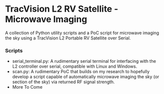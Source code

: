 # TracVision L2 RV Satellite - Microwave Imaging
A collection of Python utility scripts and a PoC script for microwave imaging the sky using a TracVision L2 Portable RV Satellite over Serial.

### Scripts
* serial_terminal.py: A rudimentary serial terminal for interfacing with the L2 controller over serial, compatible with Linux and Windows.
* scan.py: A rudimentary PoC that builds on my research to hopefully develop a script capable of automatically microwave imaging the sky (or section of the sky) via returned RF signal strength.
* More To Come
